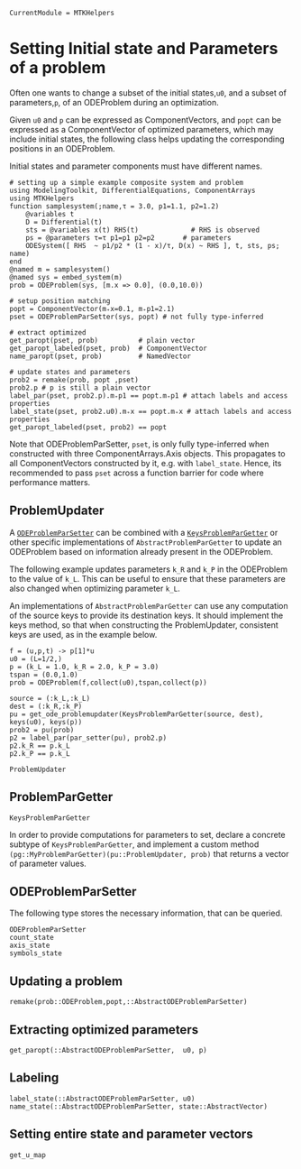```@meta
CurrentModule = MTKHelpers
```

# Setting Initial state and Parameters of a problem

Often one wants to change a subset of the initial
states,`u0`, and a subset of parameters,`p`, of an ODEProblem during an optimization.

Given `u0` and `p` can be expressed as ComponentVectors, 
and `popt` can be expressed as a ComponentVector of optimized parameters, 
which may include initial states,
the following class helps updating the corresponding positions in 
an ODEProblem.

Initial states and parameter components must have different names.

```@example doc
# setting up a simple example composite system and problem
using ModelingToolkit, DifferentialEquations, ComponentArrays
using MTKHelpers
function samplesystem(;name,τ = 3.0, p1=1.1, p2=1.2) 
    @variables t 
    D = Differential(t) 
    sts = @variables x(t) RHS(t)             # RHS is observed
    ps = @parameters τ=τ p1=p1 p2=p2       # parameters
    ODESystem([ RHS  ~ p1/p2 * (1 - x)/τ, D(x) ~ RHS ], t, sts, ps; name)
end                     
@named m = samplesystem()
@named sys = embed_system(m)
prob = ODEProblem(sys, [m.x => 0.0], (0.0,10.0))

# setup position matching
popt = ComponentVector(m₊x=0.1, m₊p1=2.1)
pset = ODEProblemParSetter(sys, popt) # not fully type-inferred

# extract optimized 
get_paropt(pset, prob)          # plain vector
get_paropt_labeled(pset, prob)  # ComponentVector
name_paropt(pset, prob)         # NamedVector 

# update states and parameters
prob2 = remake(prob, popt ,pset)
prob2.p # p is still a plain vector
label_par(pset, prob2.p).m₊p1 == popt.m₊p1 # attach labels and access properties
label_state(pset, prob2.u0).m₊x == popt.m₊x # attach labels and access properties
get_paropt_labeled(pset, prob2) == popt
```

Note that ODEProblemParSetter, `pset`, is only fully type-inferred when constructed with 
three ComponentArrays.Axis objects. This propagates to all ComponentVectors 
constructed by it, e.g. with `label_state`.
Hence, its recommended to pass `pset` across a function barrier for code
where performance matters.

## ProblemUpdater
A [`ODEProblemParSetter`](@ref) can be combined with a [`KeysProblemParGetter`](@ref)
or other specific implementations of `AbstractProblemParGetter` to 
update an ODEProblem based on information already present in the ODEProblem.

The following example updates parameters `k_R` and `k_P` in the ODEProblem
to the value of `k_L`. This can be useful to ensure that these parameters
are also changed when optimizing parameter `k_L`.

An implementations of `AbstractProblemParGetter` can use any computation of
the source keys to provide its destination keys. It should implement the keys method,
so that when constructing the ProblemUpdater, consistent keys are used,
as in the example below.

```@example doc
f = (u,p,t) -> p[1]*u
u0 = (L=1/2,)
p = (k_L = 1.0, k_R = 2.0, k_P = 3.0)
tspan = (0.0,1.0)
prob = ODEProblem(f,collect(u0),tspan,collect(p))

source = (:k_L,:k_L)
dest = (:k_R,:k_P)
pu = get_ode_problemupdater(KeysProblemParGetter(source, dest), keys(u0), keys(p))
prob2 = pu(prob)
p2 = label_par(par_setter(pu), prob2.p)
p2.k_R == p.k_L
p2.k_P == p.k_L
```

```@docs
ProblemUpdater
```

## ProblemParGetter

```@docs
KeysProblemParGetter
```

In order to provide computations for parameters to set, declare a
concrete subtype of `KeysProblemParGetter`, and implement a custom 
method `(pg::MyProblemParGetter)(pu::ProblemUpdater, prob)` that returns
a vector of parameter values.

## ODEProblemParSetter

The following type stores the necessary information, that can be queried.
```@docs
ODEProblemParSetter
count_state
axis_state
symbols_state
```

## Updating a problem 
```@docs
remake(prob::ODEProblem,popt,::AbstractODEProblemParSetter)
```

## Extracting optimized parameters
```@docs
get_paropt(::AbstractODEProblemParSetter,  u0, p)
```

## Labeling 
```@docs
label_state(::AbstractODEProblemParSetter, u0)
name_state(::AbstractODEProblemParSetter, state::AbstractVector)
```

## Setting entire state and parameter vectors
```@docs
get_u_map
```
